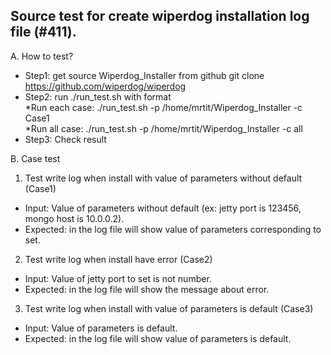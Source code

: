 Source test for create wiperdog installation log file (#411).
---------------------------------------------
A. How to test?  
- Step1: get source Wiperdog_Installer from github
        git clone https://github.com/wiperdog/wiperdog
- Step2: run ./run_test.sh with format  
	*Run each case: ./run_test.sh -p /home/mrtit/Wiperdog_Installer -c Case1  
	*Run all case: ./run_test.sh -p /home/mrtit/Wiperdog_Installer -c all  
- Step3: Check result  

B. Case test  

 1. Test write log when install with value of parameters without default (Case1)  
  - Input: Value of parameters without default (ex: jetty port is 123456, mongo host is 10.0.0.2).  
  - Expected: in the log file will show value of parameters corresponding to set.  
  
 2. Test write log when install have error (Case2)  
  - Input: Value of jetty port to set is not number.  
  - Expected: in the log file will show the message about error.  

 3. Test write log when install with value of parameters is default (Case3)  
  - Input: Value of parameters is default.  
  - Expected: in the log file will show value of parameters is default.  

